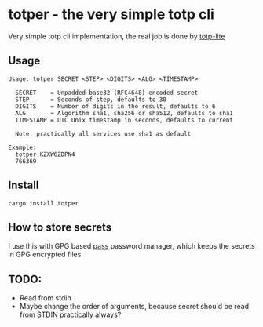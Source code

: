 # totper - the very simple totp cli

Very simple totp cli implementation, the real job is done by [totp-lite](https://github.com/fosskers/totp-lite)

## Usage

```
Usage: totper SECRET <STEP> <DIGITS> <ALG> <TIMESTAMP>

  SECRET    = Unpadded base32 (RFC4648) encoded secret
  STEP      = Seconds of step, defaults to 30
  DIGITS    = Number of digits in the result, defaults to 6
  ALG       = Algorithm sha1, sha256 or sha512, defaults to sha1
  TIMESTAMP = UTC Unix timestamp in seconds, defaults to current

  Note: practically all services use sha1 as default

Example:
  totper KZXW6ZDPN4
  766369

```

## Install

```
cargo install totper
```

## How to store secrets

I use this with GPG based [pass](https://www.passwordstore.org/) password manager, which keeps the secrets in GPG encrypted files.

## TODO:

-   Read from stdin
-   Maybe change the order of arguments, because secret should be read from STDIN practically always?
